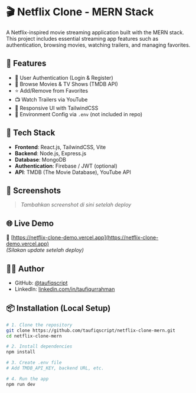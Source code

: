 # 🎬 Netflix Clone - MERN Stack

A Netflix-inspired movie streaming application built with the MERN stack. This project includes essential streaming app features such as authentication, browsing movies, watching trailers, and managing favorites.

## 🚀 Features

- 🔐 User Authentication (Login & Register)
- 🎥 Browse Movies & TV Shows (TMDB API)
- ⭐ Add/Remove from Favorites
- 📺 Watch Trailers via YouTube
- 🌙 Responsive UI with TailwindCSS
- 📁 Environment Config via `.env` (not included in repo)

## 🧰 Tech Stack

- **Frontend**: React.js, TailwindCSS, Vite
- **Backend**: Node.js, Express.js
- **Database**: MongoDB
- **Authentication**: Firebase / JWT (optional)
- **API**: TMDB (The Movie Database), YouTube API

## 📸 Screenshots

> *Tambahkan screenshot di sini setelah deploy*

## 🌐 Live Demo

🔗 [https://netflix-clone-demo.vercel.app](https://netflix-clone-demo.vercel.app)  
*(Silakan update setelah deploy)*

## 🧑‍💻 Author
- GitHub: [@taufiqscript](https://github.com/taufiqscript)
- LinkedIn: [linkedin.com/in/taufiqurrahman](#)

## 📦 Installation (Local Setup)

```bash
# 1. Clone the repository
git clone https://github.com/taufiqscript/netflix-clone-mern.git
cd netflix-clone-mern

# 2. Install dependencies
npm install

# 3. Create .env file
# Add TMDB_API_KEY, backend URL, etc.

# 4. Run the app
npm run dev

